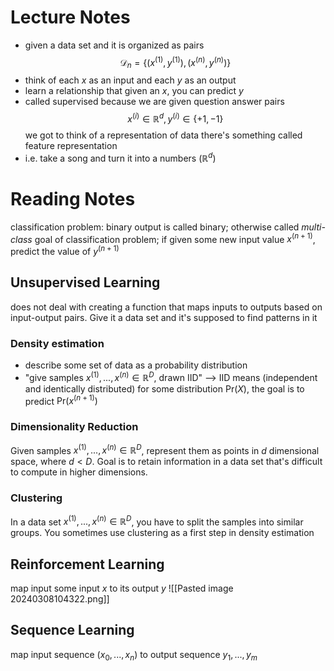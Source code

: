 # Lecture Notes
- given a data set and it is organized as pairs
$$\mathcal{D}_{n} = \{(x^{(1)},y^{(1)}), (x^{(n)},y^{(n)})\}$$
- think of each $x$ as an input and each $y$ as an output
- learn a relationship that given an $x$, you can predict $y$
- called supervised because we are given question answer pairs
$$x^{(i)} \in \mathbb{R}^{d}, y^{(i)} \in \{+1,-1\}$$
we got to think of a representation of data
there's something called feature representation
- i.e. take a song and turn it into a numbers ($\mathbb{R}^{d}$)
# Reading Notes
classification problem: binary output is called binary; otherwise called *multi-class*
goal of classification problem; if given some new input value $x^{(n+1)}$, predict the value of $y^{(n+1)}$

## Unsupervised Learning
does not deal with creating a function that maps inputs to outputs based on input-output pairs. Give it a data set and it's supposed to find patterns in it

### Density estimation
- describe some set of data as a probability distribution
- "give samples $x^{(1)},...,x^{(n)} \in \mathbb{R}^D$, drawn IID" --> IID means (independent and identically distributed) for some distribution $\textrm{Pr}(X)$, the goal is to predict $\textrm{Pr}(x^{(n+1)})$
### Dimensionality Reduction
Given samples $x^{(1)},...,x^{(n)}\in \mathbb{R}^D$, represent them as points in $d$ dimensional space, where $d<D$.
Goal is to retain information in a data set that's difficult to compute in higher dimensions.

### Clustering
In a data set $x^{(1)},...,x^{(n)}\in \mathbb{R}^D$, you have to split the samples into similar groups. You sometimes use clustering as a first step in density estimation

## Reinforcement Learning
map input some input $x$ to its output $y$
![[Pasted image 20240308104322.png]]

## Sequence Learning
map input sequence ($x_0,...,x_n$) to output sequence $y_1,...,y_m$
 